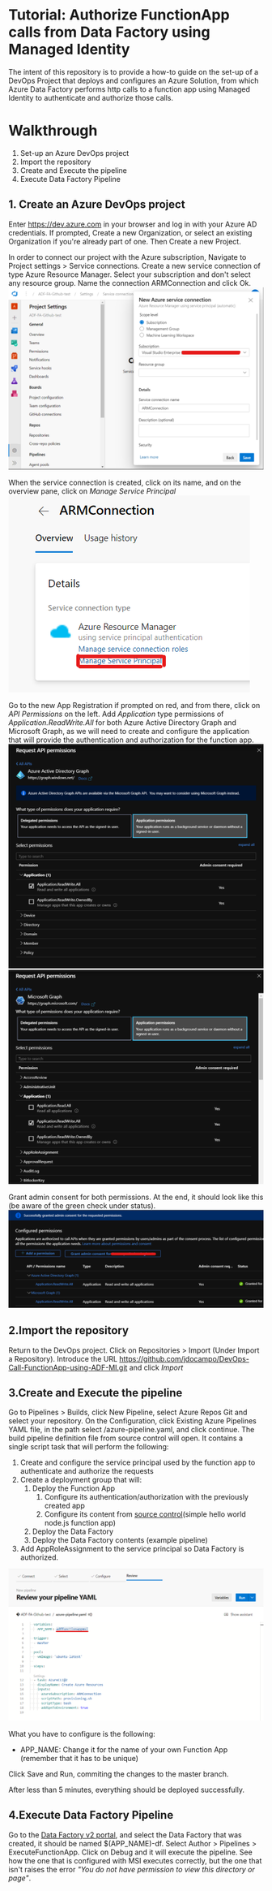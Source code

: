 # Tutorial: Authorize FunctionApp calls from Data Factory using Managed Identity

The intent of this repository is to provide a how-to guide on the set-up of a DevOps Project that deploys and configures an Azure Solution, from which Azure Data Factory performs http calls to a function app using Managed Identity to authenticate and authorize those calls.

# Walkthrough
1.    Set-up an Azure DevOps project
2.    Import the repository
3.    Create and Execute the pipeline
4.    Execute Data Factory Pipeline

## 1. Create an Azure DevOps project

Enter https://dev.azure.com in your browser and log in with your Azure AD credentials. If prompted, Create a new Organization, or select an existing Organization if you're already part of one.
Then Create a new Project.

In order to connect our project with the Azure subscription, Navigate to Project settings > Service connections. 
Create a new service connection of type Azure Resource Manager. Select your subscription and don't select any resource group. Name the connection ARMConnection and click Ok.
![NewServiceConnection](https://github.com/jdocampo/DevOps-Call-FunctionApp-using-ADF-MI/blob/master/images/NewServiceConnection.png)

When the service connection is created, click on its name, and on the overview pane, click on *Manage Service Principal* 
![ManageServiceConnection](https://github.com/jdocampo/DevOps-Call-FunctionApp-using-ADF-MI/blob/master/images/ManageServiceConnection.png)

Go to the new App Registration if prompted on red, and from there, click on *API Permissions* on the left. Add *Application* type permissions of *Application.ReadWrite.All* for both Azure Active Directory Graph and Microsoft Graph, as we will need to create and configure the application that will provide the authentication and authorization for the function app.
![RequestAPIpermissionsAADG](https://github.com/jdocampo/DevOps-Call-FunctionApp-using-ADF-MI/blob/master/images/RequestAPIpermissionsAADG.png)
![RequestAPIpermissionsMG](https://github.com/jdocampo/DevOps-Call-FunctionApp-using-ADF-MI/blob/master/images/RequestAPIpermissionsMG.png)

Grant admin consent for both permissions. At the end, it should look like this (be aware of the green check under status).
![GrantAdminConsent02](https://github.com/jdocampo/DevOps-Call-FunctionApp-using-ADF-MI/blob/master/images/GrantAdminConsent02.png)

## 2.Import the repository
Return to the DevOps project.
Click on Repositories > Import (Under Import a Repository). Introduce the URL https://github.com/jdocampo/DevOps-Call-FunctionApp-using-ADF-MI.git and click *Import*

## 3.Create and Execute the pipeline
Go to Pipelines > Builds, click New Pipeline, select Azure Repos Git and select your repository. 
On the Configuration, click Existing Azure Pipelines YAML file, in the path select /azure-pipeline.yaml, and click continue.
The build pipeline definition file from source control will open. 
It contains a single script task that will perform the following:

1. Create and configure the service principal used by the function app to authenticate and authorize the requests
2. Create a deployment group that will:
   1. Deploy the Function App
      1. Configure its authentication/authorization with the previously created app
      2. Configure its content from [source control](https://github.com/jdocampo/node-function-app.git)(simple hello world node.js function app)
   2. Deploy the Data Factory
   3. Deploy the Data Factory contents (example pipeline)
3. Add AppRoleAssignment to the service principal so Data Factory is authorized.

![RenameFunctionApp](https://github.com/jdocampo/DevOps-Call-FunctionApp-using-ADF-MI/blob/master/images/RenameFunctionApp.png)

What you have to configure is the following:
* APP_NAME: Change it for the name of your own Function App (remember that it has to be unique)

Click Save and Run, commiting the changes to the master branch.

After less than 5 minutes, everything should be deployed successfully.

## 4.Execute Data Factory Pipeline

Go to the [Data Factory v2 portal](http://datafactoryv2.azure.com/), and select the Data Factory that was created, it should be named $(APP_NAME)-df.
Select Author > Pipelines > ExecuteFunctionApp. Click on Debug and it will execute the pipeline. See how the one that is configured with MSI executes correctly, but the one that isn't raises the error *"You do not have permission to view this directory or page"*.